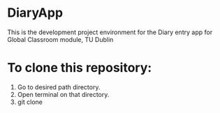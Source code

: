 # DiaryApp
This is the development project environment for the Diary entry app for Global Classroom module, TU Dublin

# To clone this repository:
1. Go to desired path directory.
2. Open terminal on that directory.
3. git clone <httpslink>
